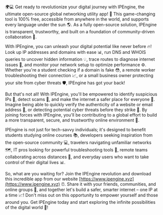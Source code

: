 🌍💻 Get ready to revolutionize your digital journey with IPEngine, the ultimate open-source global networking utility app! 🚀 This game-changing tool is 100% free, accessible from anywhere in the world, and supports every language under the sun 🌎. As a fully open-source solution, IPEngine is transparent, trustworthy, and built on a foundation of community-driven collaboration 💪.

With IPEngine, you can unleash your digital potential like never before 🔥! Look up IP addresses and domains with ease 📊, run DNS and WHOIS queries to uncover hidden information 💡, trace routes to diagnose internet issues 🔧, and monitor your network setup to optimize performance ⚙️. Whether you're a student checking if a domain is fake 😳, a remote worker troubleshooting their connection 📈, or a small business owner protecting your site from cyber threats 🛡️, IPEngine has got your back!

But that's not all! With IPEngine, you'll be empowered to identify suspicious IPs 👀, detect scams 💸, and make the internet a safer place for everyone 🌟. Imagine being able to quickly verify the authenticity of a website or email address 📨, or detecting potential cyber threats before they strike 🔴. By joining forces with IPEngine, you'll be contributing to a global effort to build a more transparent, secure, and trustworthy online environment 👫.

IPEngine is not just for tech-savvy individuals; it's designed to benefit students studying online courses 📚, developers seeking inspiration from the open-source community 💻, travelers navigating unfamiliar networks 🗺️, IT pros looking for powerful troubleshooting tools 💸, remote teams collaborating across distances 💪, and everyday users who want to take control of their digital lives 📊.

So, what are you waiting for? Join the IPEngine revolution and download this incredible app from our website [https://www.ipengine.xyz](https://www.ipengine.xyz) ⏰. Share it with your friends, communities, and online groups 💬, and together let's build a safer, smarter internet – one IP at a time 📈! Don't miss out on this opportunity to empower yourself and those around you. Get IPEngine today and start exploring the infinite possibilities of the digital world 🔮!